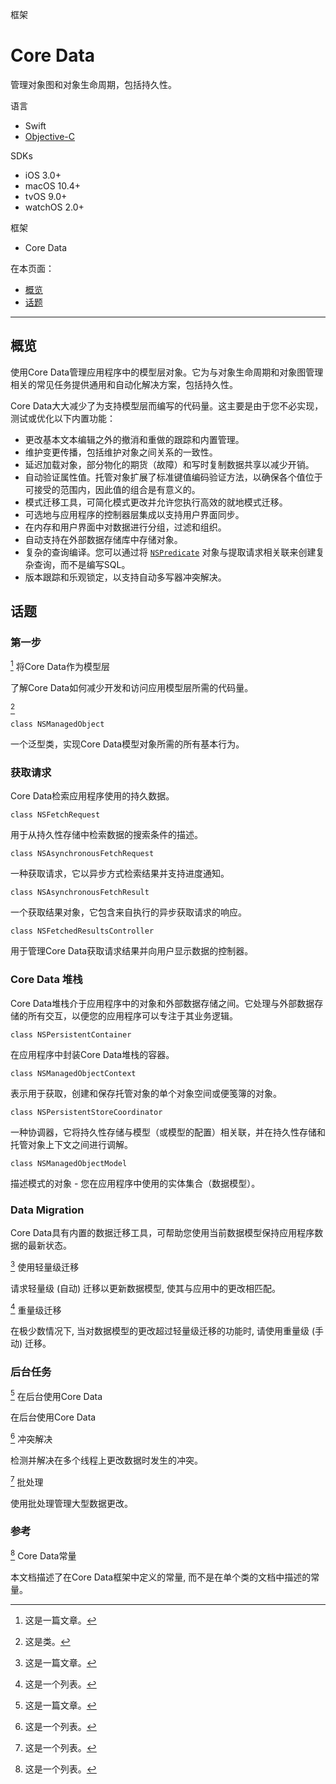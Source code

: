 框架

# Core Data

管理对象图和对象生命周期，包括持久性。

语言

- Swift
- [Objective-C](apple-reference-documentation://cccoredata)

SDKs

- iOS 3.0+
- macOS 10.4+
- tvOS 9.0+
- watchOS 2.0+

框架

- Core Data

在本页面：

- [概览](apple-reference-documentation://cscoredata#overview)
- [话题](apple-reference-documentation://cscoredata#topics)

------

## 概览

使用Core Data管理应用程序中的模型层对象。它为与对象生命周期和对象图管理相关的常见任务提供通用和自动化解决方案，包括持久性。

Core Data大大减少了为支持模型层而编写的代码量。这主要是由于您不必实现，测试或优化以下内置功能：

- 更改基本文本编辑之外的撤消和重做的跟踪和内置管理。
- 维护变更传播，包括维护对象之间关系的一致性。
- 延迟加载对象，部分物化的期货（故障）和写时复制数据共享以减少开销。
- 自动验证属性值。托管对象扩展了标准键值编码验证方法，以确保各个值位于可接受的范围内，因此值的组合是有意义的。
- 模式迁移工具，可简化模式更改并允许您执行高效的就地模式迁移。
- 可选地与应用程序的控制器层集成以支持用户界面同步。
- 在内存和用户界面中对数据进行分组，过滤和组织。
- 自动支持在外部数据存储库中存储对象。
- 复杂的查询编译。您可以通过将 [`NSPredicate`](apple-reference-documentation://hsgeUN8BnB) 对象与提取请求相关联来创建复杂查询，而不是编写SQL。
- 版本跟踪和乐观锁定，以支持自动多写器冲突解决。

## 话题

### 第一步

 [^文章] 将Core Data作为模型层

了解Core Data如何减少开发和访问应用模型层所需的代码量。

 [^Class]


```
class NSManagedObject
```

一个泛型类，实现Core Data模型对象所需的所有基本行为。

### 获取请求

Core Data检索应用程序使用的持久数据。

```
class NSFetchRequest
```

用于从持久性存储中检索数据的搜索条件的描述。

```
class NSAsynchronousFetchRequest
```

一种获取请求，它以异步方式检索结果并支持进度通知。

```
class NSAsynchronousFetchResult
```

一个获取结果对象，它包含来自执行的异步获取请求的响应。

```
class NSFetchedResultsController
```

用于管理Core Data获取请求结果并向用户显示数据的控制器。

### Core Data 堆栈

Core Data堆栈介于应用程序中的对象和外部数据存储之间。它处理与外部数据存储的所有交互，以便您的应用程序可以专注于其业务逻辑。

```
class NSPersistentContainer
```

在应用程序中封装Core Data堆栈的容器。

```
class NSManagedObjectContext
```

表示用于获取，创建和保存托管对象的单个对象空间或便笺簿的对象。

```
class NSPersistentStoreCoordinator
```

一种协调器，它将持久性存储与模型（或模型的配置）相关联，并在持久性存储和托管对象上下文之间进行调解。

```
class NSManagedObjectModel
```

描述模式的对象 - 您在应用程序中使用的实体集合（数据模型）。

### Data Migration

Core Data具有内置的数据迁移工具，可帮助您使用当前数据模型保持应用程序数据的最新状态。

 [^文章]  使用轻量级迁移

请求轻量级 (自动) 迁移以更新数据模型, 使其与应用中的更改相匹配。

 [^列表]  重量级迁移

在极少数情况下, 当对数据模型的更改超过轻量级迁移的功能时, 请使用重量级 (手动) 迁移。

### 后台任务

 [^文章]  在后台使用Core Data

在后台使用Core Data

 [^列表]  冲突解决

检测并解决在多个线程上更改数据时发生的冲突。

 [^列表]  批处理

使用批处理管理大型数据更改。

### 参考

 [^列表]  Core Data常量

本文档描述了在Core Data框架中定义的常量, 而不是在单个类的文档中描述的常量。


[^文章]: 这是一篇文章。


[^Class]: 这是类。

[^列表]: 这是一个列表。